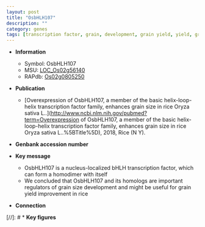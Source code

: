 ```yaml
---
layout: post
title: "OsbHLH107"
description: ""
category: genes
tags: [transcription factor, grain, development, grain yield, yield, grain size]
---
```


* **Information**  
    + Symbol: OsbHLH107  
    + MSU: [LOC_Os02g56140](http://rice.plantbiology.msu.edu/cgi-bin/ORF_infopage.cgi?orf=LOC_Os02g56140)  
    + RAPdb: [Os02g0805250](http://rapdb.dna.affrc.go.jp/viewer/gbrowse_details/irgsp1?name=Os02g0805250)  

* **Publication**  
    + [Overexpression of OsbHLH107, a member of the basic helix-loop-helix transcription factor family, enhances grain size in rice Oryza sativa L..](http://www.ncbi.nlm.nih.gov/pubmed?term=Overexpression of OsbHLH107, a member of the basic helix-loop-helix transcription factor family, enhances grain size in rice Oryza sativa L..%5BTitle%5D), 2018, Rice (N Y).

* **Genbank accession number**  

* **Key message**  
    + OsbHLH107 is a nucleus-localized bHLH transcription factor, which can form a homodimer with itself
    + We concluded that OsbHLH107 and its homologs are important regulators of grain size development and might be useful for grain yield improvement in rice

* **Connection**  

[//]: # * **Key figures**  


